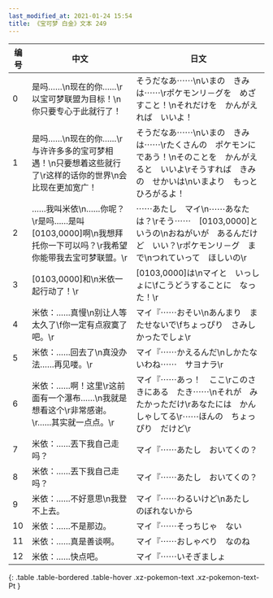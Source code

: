 ```yaml
---
last_modified_at: 2021-01-24 15:54
title: 《宝可梦 白金》文本 249
---
```

| 编号 | 中文 | 日文 |
| ---- | ---- | ---- |
| 0 | 是吗……\n现在的你……\r以宝可梦联盟为目标！\n你只要专心于此就行了！ | そうだなあ⋯⋯\nいまの　きみは⋯⋯\rポケモンリ－グを　めざすこと！\nそれだけを　かんがえれば　いいよ！ |
| 1 | 是吗……\n现在的你……\r与许许多多的宝可梦相遇！\n只要想着这些就行了\r这样的话你的世界\n会比现在更加宽广！ | そうだなあ⋯⋯\nいまの　きみは⋯⋯\rたくさんの　ポケモンに　であう！\nそのことを　かんがえると　いいよ\rそうすれば　きみの　せかいは\nいまより　もっと　ひろがるよ！ |
| 2 | ……我叫米依\n……你呢？\r是吗……是叫[0103,0000]啊\n我想拜托你一下可以吗？\r我希望你能带我去宝可梦联盟。\r | ⋯⋯あたし　マイ\n⋯⋯あなたは？\rそう⋯⋯　[0103,0000]というの\nおねがいが　あるんだけど　いい？\rポケモンリ－グ　まで\nつれていって　ほしいの\r |
| 3 | [0103,0000]和\n米依一起行动了！\r | [0103,0000]は\nマイと　いっしょに\fこうどうすることに　なった！\r |
| 4 | 米依：……真慢\n别让人等太久了\f你一定有点寂寞了吧。\r | マイ『⋯⋯おそい\nあんまり　またせないで\fちょっぴり　さみしかったでしょ\r |
| 5 | 米依：……回去了\n真没办法……再见喽。\r | マイ『⋯⋯かえるんだ\nしかたないわね⋯⋯　サヨナラ\r |
| 6 | 米依：……啊！这里\r这前面有一个瀑布……\n我就是想看这个\r非常感谢。\r……其实就一点点。\r | マイ『⋯⋯あっ！　ここ\rこのさきにある　たき⋯⋯\nそれが　みたかっただけ\rあなたには　かんしゃしてる\r⋯⋯ほんの　ちょっぴり　だけど\r |
| 7 | 米依：……丟下我自己走吗？ | マイ『⋯⋯あたし　おいてくの？ |
| 8 | 米依：……丟下我自己走吗？ | マイ『⋯⋯あたし　おいてくの？ |
| 9 | 米依：……不好意思\n我登不上去。 | マイ『⋯⋯わるいけど\nあたし　のぼれないから |
| 10 | 米依：……不是那边。 | マイ『⋯⋯そっちじゃ　ない |
| 11 | 米依：……真是善谈啊。 | マイ『⋯⋯おしゃべり　なのね |
| 12 | 米依：……快点吧。 | マイ『⋯⋯いそぎましょ |
{: .table .table-bordered .table-hover .xz-pokemon-text .xz-pokemon-text-Pt }